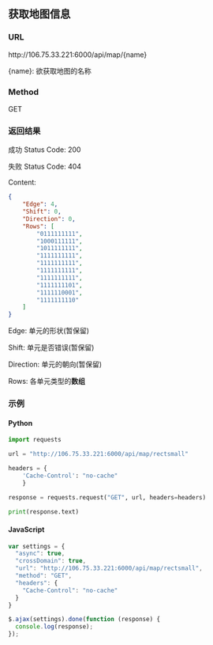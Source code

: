## 获取地图信息

### URL
ht<span></span>tp://106.75.33.221:6000/api/map/{name}

{name}: 欲获取地图的名称

### Method
GET

### 返回结果
成功 Status Code: 200

失败 Status Code: 404

Content: 
```json
{
    "Edge": 4,
    "Shift": 0,
    "Direction": 0,
    "Rows": [
        "0111111111",
        "1000111111",
        "1011111111",
        "1111111111",
        "1111111111",
        "1111111111",
        "1111111111",
        "1111111101",
        "1111110001",
        "1111111110"
    ]
}
```

Edge: 单元的形状(暂保留)

Shift: 单元是否错误(暂保留)

Direction: 单元的朝向(暂保留)

Rows: 各单元类型的**数组**

### 示例
#### Python
```python
import requests

url = "http://106.75.33.221:6000/api/map/rectsmall"

headers = {
    'Cache-Control': "no-cache"
    }

response = requests.request("GET", url, headers=headers)

print(response.text)
```

#### JavaScript
```javascript
var settings = {
  "async": true,
  "crossDomain": true,
  "url": "http://106.75.33.221:6000/api/map/rectsmall",
  "method": "GET",
  "headers": {
    "Cache-Control": "no-cache"
  }
}

$.ajax(settings).done(function (response) {
  console.log(response);
});
```